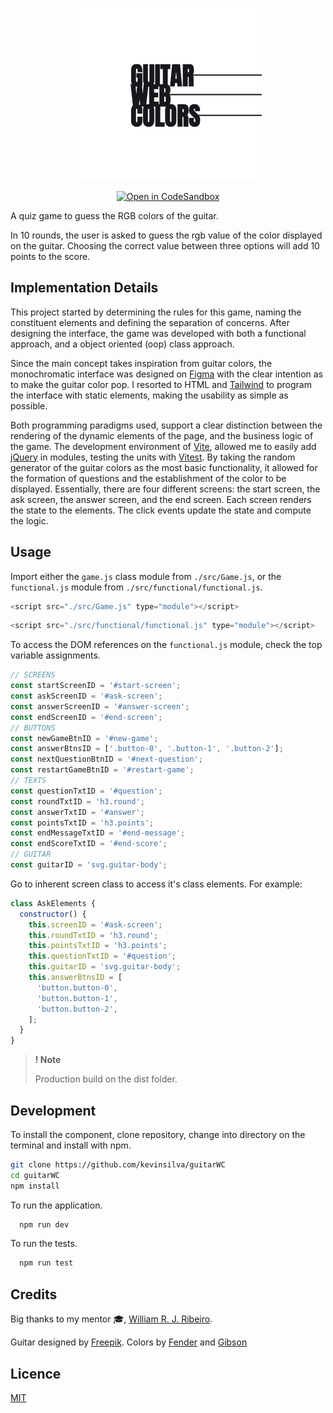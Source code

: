 <p align="center"><img src="./img/logo.jpg" width="300"></p>

<div align="center">

<a href="">[![Open in CodeSandbox](https://img.shields.io/badge/Open%20in-CodeSandbox-success?style=flat-square&logo=codesandbox)](https://codesandbox.io/p/github/kevinsilva/guitarWC/master?file=%2FREADME.md&workspace=%257B%2522activeFilepath%2522%253A%2522%252FREADME.md%2522%252C%2522openFiles%2522%253A%255B%2522%252FREADME.md%2522%255D%252C%2522sidebarPanel%2522%253A%2522EXPLORER%2522%252C%2522gitSidebarPanel%2522%253A%2522COMMIT%2522%252C%2522spaces%2522%253A%257B%2522clgf1nxs3000x3b6izkn3ov08%2522%253A%257B%2522key%2522%253A%2522clgf1nxs3000x3b6izkn3ov08%2522%252C%2522name%2522%253A%2522Default%2522%252C%2522devtools%2522%253A%255B%257B%2522type%2522%253A%2522PREVIEW%2522%252C%2522taskId%2522%253A%2522dev%2522%252C%2522port%2522%253A5173%252C%2522key%2522%253A%2522clgf1o2yb006m3b6i7ynvxrlk%2522%252C%2522isMinimized%2522%253Afalse%257D%252C%257B%2522type%2522%253A%2522TASK_LOG%2522%252C%2522taskId%2522%253A%2522dev%2522%252C%2522key%2522%253A%2522clgf1o1x500413b6im3vpcn8u%2522%252C%2522isMinimized%2522%253Afalse%257D%255D%257D%257D%252C%2522currentSpace%2522%253A%2522clgf1nxs3000x3b6izkn3ov08%2522%252C%2522spacesOrder%2522%253A%255B%2522clgf1nxs3000x3b6izkn3ov08%2522%255D%252C%2522hideCodeEditor%2522%253Afalse%257D)</a>

</div>

A quiz game to guess the RGB colors of the guitar.

In 10 rounds, the user is asked to guess the rgb value of the color displayed on the guitar. Choosing the correct value between three options will add 10 points to the score.

## Implementation Details

This project started by determining the rules for this game, naming the constituent elements and defining the separation of concerns. After designing the interface, the game was developed with both a functional approach, and a object oriented (oop) class approach.

Since the main concept takes inspiration from guitar colors, the monochromatic interface was designed on [Figma](https://www.figma.com/) with the clear intention as to make the guitar color pop. I resorted to HTML and [Tailwind](https://tailwindcss.com/) to program the interface with static elements, making the usability as simple as possible.

Both programming paradigms used, support a clear distinction between the rendering of the dynamic elements of the page, and the business logic of the game. The development environment of [Vite](https://vitejs.dev/), allowed me to easily add [jQuery](https://jquery.com/) in modules, testing the units with [Vitest](https://vitest.dev/). By taking the random generator of the guitar colors as the most basic functionality, it allowed for the formation of questions and the establishment of the color to be displayed. Essentially, there are four different screens: the start screen, the ask screen, the answer screen, and the end screen. Each screen renders the state to the elements. The click events update the state and compute the logic.

## Usage

Import either the `game.js` class module from `./src/Game.js`, or the `functional.js` module from `./src/functional/functional.js`.

```js
<script src="./src/Game.js" type="module"></script>
```

```js
<script src="./src/functional/functional.js" type="module"></script>
```

To access the DOM references on the `functional.js` module, check the top variable assignments.

```js
// SCREENS
const startScreenID = '#start-screen';
const askScreenID = '#ask-screen';
const answerScreenID = '#answer-screen';
const endScreenID = '#end-screen';
// BUTTONS
const newGameBtnID = '#new-game';
const answerBtnsID = ['.button-0', '.button-1', '.button-2'];
const nextQuestionBtnID = '#next-question';
const restartGameBtnID = '#restart-game';
// TEXTS
const questionTxtID = '#question';
const roundTxtID = 'h3.round';
const answerTxtID = '#answer';
const pointsTxtID = 'h3.points';
const endMessageTxtID = '#end-message';
const endScoreTxtID = '#end-score';
// GUITAR
const guitarID = 'svg.guitar-body';
```

Go to inherent screen class to access it's class elements. For example:

```js
class AskElements {
  constructor() {
    this.screenID = '#ask-screen';
    this.roundTxtID = 'h3.round';
    this.pointsTxtID = 'h3.points';
    this.questionTxtID = '#question';
    this.guitarID = 'svg.guitar-body';
    this.answerBtnsID = [
      'button.button-0',
      'button.button-1',
      'button.button-2',
    ];
  }
}
```

> **! Note**
>
> Production build on the dist folder.

## Development

To install the component, clone repository, change into directory on the terminal and install with npm.

```bash
git clone https://github.com/kevinsilva/guitarWC
cd guitarWC
npm install
```

To run the application.

```bash
  npm run dev
```

To run the tests.

```bash
  npm run test
```

## Credits

Big thanks to my mentor 🎓, [William R. J. Ribeiro](https://github.com/williamrjribeiro/).

Guitar designed by [Freepik](http://www.freepik.com). Colors by [Fender](http://www.fender.com) and [Gibson](http://gibson.com)

## Licence

[MIT](https://choosealicense.com/licenses/mit/)
